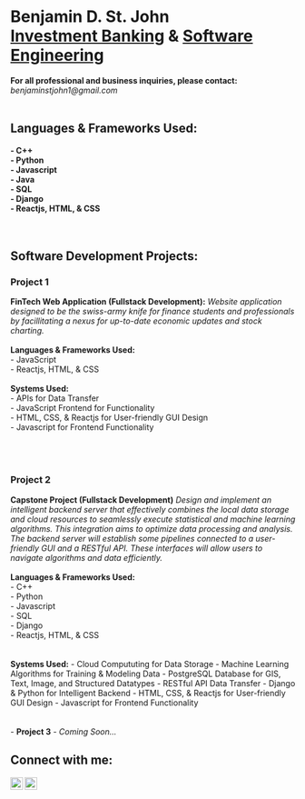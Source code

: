 <h1>Benjamin D. St. John<br>
<a href="https://github.com/sanctusjack">Investment Banking</a> & <a href="https://www.linkedin.com/in/benjamin-st-john-353a85278/">Software Engineering</a></h1>
<p1><b>For all professional and business inquiries, please contact:</b><i> benjaminstjohn1@gmail.com</i></p1>
<br>
<br>
<h2>Languages & Frameworks Used:</h2><b>
  - C++ <br>
  - Python <br>
  - Javascript <br>
  - Java <br>
  - SQL <br>
  - Django <br>
  - Reactjs, HTML, & CSS</b>
<br>
<br>
<br>
<h2>Software Development Projects:</h2>
<h3>Project 1</h3>
<b>FinTech Web Application (Fullstack Development):</b>
<i>Website application designed to be the swiss-army knife for finance students and professionals by facillitating a nexus for up-to-date economic updates and stock charting.
</i>
<br>
<br>
<b>Languages & Frameworks Used:</b><br>
  - JavaScript <br>
  - Reactjs, HTML, & CSS <br>
  <br>
  <b>Systems Used:</b><br>
    - APIs for Data Transfer <br>
    - JavaScript Frontend for Functionality <br>
    - HTML, CSS, & Reactjs for User-friendly GUI Design <br>
    - Javascript for Frontend Functionality <br>
<br>
<br>
<br>
<h3>Project 2</h3>
<b>Capstone Project (Fullstack Development)</b>
 <i>Design and implement an intelligent backend server that effectively combines the local data storage and cloud resources to seamlessly execute statistical and machine learning algorithms. This integration aims to optimize data processing and analysis. The backend server will establish some pipelines connected to a user-friendly GUI and a RESTful API. These interfaces will allow users to navigate algorithms and data efficiently.</i>
 <br>
 <br>
 <b>Languages & Frameworks Used:</b><br>
  - C++ <br>
  - Python <br>
  - Javascript <br>
  - SQL <br>
  - Django <br>
  - Reactjs, HTML, & CSS <br>
  <br>
  <br>
  <b>Systems Used:</b>
  - Cloud Compututing for Data Storage
  - Machine Learning Algorithms for Training & Modeling Data
  - PostgreSQL Database for GIS, Text, Image, and Structured Datatypes
  - RESTful API Data Transfer
  - Django & Python for Intelligent Backend
  - HTML, CSS, & Reactjs for User-friendly GUI Design
  - Javascript for Frontend Functionality
<br>
<br>
<br>
- <b>Project 3</b>
  - <i>Coming Soon...</i>
  
<br>
<h2>Connect with me:</h2>


[<img align="left" alt="BenQuant | LinkedIn" width="22px" src="https://cdn.jsdelivr.net/npm/simple-icons@v3/icons/linkedin.svg" />][linkedin]
[<img align="left" alt="BenQuant | Instagram" width="22px" src="https://cdn.jsdelivr.net/npm/simple-icons@v3/icons/instagram.svg" />][instagram]

[instagram]: https://www.instagram.com/benstjohnn/
[linkedin]: https://www.linkedin.com/in/benjamin-st-john-353a85278/
